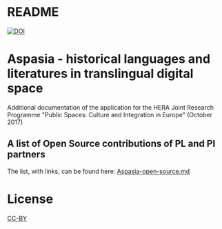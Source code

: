 # README #

[![DOI](https://zenodo.org/badge/106960895.svg)](https://zenodo.org/badge/latestdoi/106960895)

# Aspasia - historical languages and literatures in translingual digital space

Additional documentation of the application for the HERA Joint Research Programme "Public Spaces: Culture and Integration in Europe" (October 2017)

## A list of Open Source contributions of PL and PI partners

The list, with links, can be found here: [Aspasia-open-source.md](Aspasia-open-source.md)

# License

[CC-BY](LICENSE.md)

